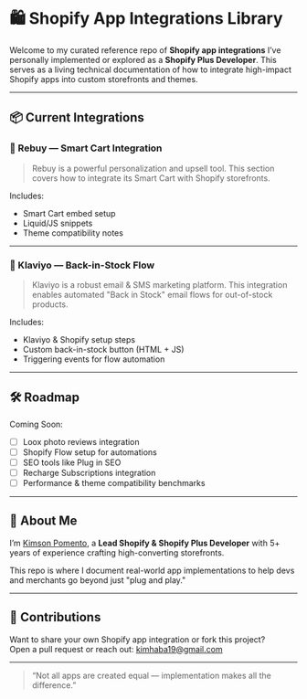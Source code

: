 # 🛍️ Shopify App Integrations Library

Welcome to my curated reference repo of **Shopify app integrations** I’ve personally implemented or explored as a **Shopify Plus Developer**. This serves as a living technical documentation of how to integrate high-impact Shopify apps into custom storefronts and themes.

---

## 📦 Current Integrations

### 🧠 Rebuy — Smart Cart Integration
> Rebuy is a powerful personalization and upsell tool. This section covers how to integrate its Smart Cart with Shopify storefronts.

<!-- 📁 [View Integration Guide](./rebuy-smartcart/README.md) -->

Includes:
- Smart Cart embed setup
- Liquid/JS snippets
- Theme compatibility notes

---

### 📧 Klaviyo — Back-in-Stock Flow
> Klaviyo is a robust email & SMS marketing platform. This integration enables automated "Back in Stock" email flows for out-of-stock products.

<!-- 📁 [View Integration Guide](./klaviyo-backinstock/README.md) -->

Includes:
- Klaviyo & Shopify setup steps
- Custom back-in-stock button (HTML + JS)
- Triggering events for flow automation

---

## 🛠️ Roadmap

Coming Soon:
- [ ] Loox photo reviews integration
- [ ] Shopify Flow setup for automations
- [ ] SEO tools like Plug in SEO
- [ ] Recharge Subscriptions integration
- [ ] Performance & theme compatibility benchmarks

---

## 💬 About Me

I’m [Kimson Pomento](https://github.com/nosmiketsu), a **Lead Shopify & Shopify Plus Developer** with 5+ years of experience crafting high-converting storefronts.

This repo is where I document real-world app implementations to help devs and merchants go beyond just "plug and play."

---

## 🙌 Contributions

Want to share your own Shopify app integration or fork this project?  
Open a pull request or reach out: [kimhaba19@gmail.com](mailto:kimhaba19@gmail.com)

---

> “Not all apps are created equal — implementation makes all the difference.”
